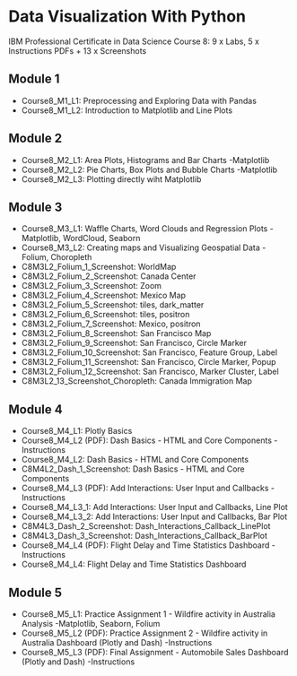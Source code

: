 # Data Visualization With Python
IBM Professional Certificate in Data Science Course 8: 9 x Labs, 5 x Instructions PDFs + 13 x Screenshots
## Module 1
 * Course8_M1_L1: Preprocessing and Exploring Data with Pandas
 * Course8_M1_L2: Introduction to Matplotlib and Line Plots 
## Module 2
 * Course8_M2_L1: Area Plots, Histograms and Bar Charts -Matplotlib
 * Course8_M2_L2: Pie Charts, Box Plots and Bubble Charts -Matplotlib
 * Course8_M2_L3: Plotting directly wiht Matplotlib
## Module 3
 * Course8_M3_L1: Waffle Charts, Word Clouds and Regression Plots -Matplotlib, WordCloud, Seaborn
 * Course8_M3_L2: Creating maps and Visualizing Geospatial Data -Folium, Choropleth
 * C8M3L2_Folium_1_Screenshot: WorldMap
 * C8M3L2_Folium_2_Screenshot: Canada Center
 * C8M3L2_Folium_3_Screenshot: Zoom
 * C8M3L2_Folium_4_Screenshot: Mexico Map
 * C8M3L2_Folium_5_Screenshot: tiles, dark_matter
 * C8M3L2_Folium_6_Screenshot: tiles, positron
 * C8M3L2_Folium_7_Screenshot: Mexico, positron
 * C8M3L2_Folium_8_Screenshot: San Francisco Map
 * C8M3L2_Folium_9_Screenshot: San Francisco, Circle Marker
 * C8M3L2_Folium_10_Screenshot: San Francisco, Feature Group, Label
 * C8M3L2_Folium_11_Screenshot: San Francisco, Circle Marker, Popup
 * C8M3L2_Folium_12_Screenshot: San  Francisco, Marker Cluster, Label
 * C8M3L2_13_Screenshot_Choropleth: Canada Immigration Map
## Module 4
 * Course8_M4_L1: Plotly Basics
 * Course8_M4_L2 (PDF): Dash Basics - HTML and Core Components -Instructions
 * Course8_M4_L2: Dash Basics - HTML and Core Components
 * C8M4L2_Dash_1_Screenshot: Dash Basics - HTML and Core Components 
 * Course8_M4_L3 (PDF): Add Interactions: User Input and Callbacks -Instructions
 * Course8_M4_L3_1: Add Interactions: User Input and Callbacks, Line Plot
 * Course8_M4_L3_2: Add Interactions: User Input and Callbacks, Bar Plot
 * C8M4L3_Dash_2_Screenshot: Dash_Interactions_Callback_LinePlot
 * C8M4L3_Dash_3_Screenshot: Dash_Interactions_Callback_BarPlot 
 * Course8_M4_L4 (PDF): Flight Delay and Time Statistics Dashboard -Instructions
 * Course8_M4_L4: Flight Delay and Time Statistics Dashboard
## Module 5
 * Course8_M5_L1: Practice Assignment 1 - Wildfire activity in Australia Analysis -Matplotlib, Seaborn, Folium
 * Course8_M5_L2 (PDF): Practice Assignment 2 - Wildfire activity in Australia Dashboard (Plotly and Dash) -Instructions
 * Course8_M5_L3 (PDF): Final Assignment - Automobile Sales Dashboard (Plotly and Dash) -Instructions
